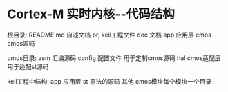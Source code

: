 # Cortex-M 实时内核--代码结构

根目录:
README.md       自述文档
prj             keil工程文件
doc             文档
app             应用层
cmos            cmos源码

cmos目录:
asm             汇编源码
config          配置文件 用于定制cmos源码
hal             cmos适配层 用于适配st源码


keil工程中结构:
app             应用层
st              意法的源码
其他            cmos模块每个模块一个目录


